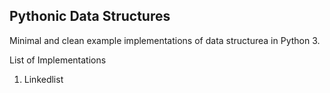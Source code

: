 ## Pythonic Data Structures
Minimal and clean example implementations of data structurea in Python 3.


List of Implementations

1. Linkedlist
